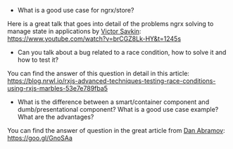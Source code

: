* What is a good use case for ngrx/store?

Here is a great talk that goes into detail of the problems ngrx solving to manage state in applications by [Victor Savkin](https://twitter.com/victorsavkin?ref_src=twsrc%5Egoogle%7Ctwcamp%5Eserp%7Ctwgr%5Eauthor): https://www.youtube.com/watch?v=brCGZ8Lk-HY&t=1245s

* Can you talk about a bug related to a race condition, how to solve it and how to test it?

You can find the answer of this question in detail in this article: https://blog.nrwl.io/rxjs-advanced-techniques-testing-race-conditions-using-rxjs-marbles-53e7e789fba5

* What is the difference between a smart/container component and dumb/presentational component? What is a good use case example? What are the advantages?

You can find the answer of question in the great article from [Dan Abramov](https://twitter.com/dan_abramov?ref_src=twsrc%5Egoogle%7Ctwcamp%5Eserp%7Ctwgr%5Eauthor): https://goo.gl/GnoSAa
